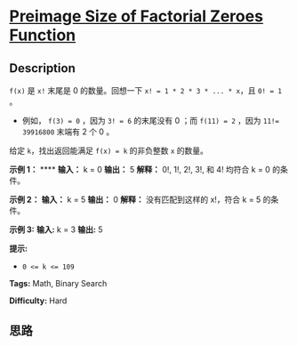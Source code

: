 # [Preimage Size of Factorial Zeroes Function][title]

## Description

 `f(x)` 是 `x!` 末尾是 0 的数量。回想一下 `x! = 1 * 2 * 3 * ... * x`，且 `0! = 1` 。

  * 例如， `f(3) = 0` ，因为 `3! = 6` 的末尾没有 0 ；而 `f(11) = 2` ，因为 `11!= 39916800` 末端有 2 个 0 。

给定 `k`，找出返回能满足 `f(x) = k` 的非负整数 `x` 的数量。



**示例 1：** ****
            **输入：** k = 0 **输出：** 5 **解释：** 0!, 1!, 2!, 3!, 和 4! 均符合 k = 0 的条件。    

**示例 2：**
            **输入：** k = 5    **输出：** 0    **解释：** 没有匹配到这样的 x!，符合 k = 5 的条件。

**示例 3:**
            **输入:** k = 3    **输出:** 5    



**提示:**

  * `0 <= k <= 109`


**Tags:** Math, Binary Search

**Difficulty:** Hard

## 思路

[title]: https://leetcode-cn.com/problems/preimage-size-of-factorial-zeroes-function
